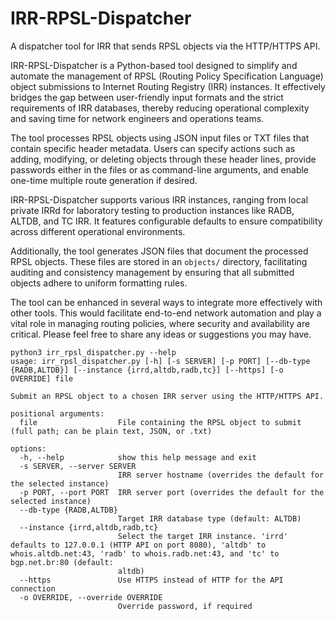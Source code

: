 # IRR-RPSL-Dispatcher
A dispatcher tool for IRR that sends RPSL objects via the HTTP/HTTPS API.

IRR-RPSL-Dispatcher is a Python-based tool designed to simplify and automate the management of RPSL (Routing Policy Specification Language) object submissions to Internet Routing Registry (IRR) instances. It effectively bridges the gap between user-friendly input formats and the strict requirements of IRR databases, thereby reducing operational complexity and saving time for network engineers and operations teams.

The tool processes RPSL objects using JSON input files or TXT files that contain specific header metadata. Users can specify actions such as adding, modifying, or deleting objects through these header lines, provide passwords either in the files or as command-line arguments, and enable one-time multiple route generation if desired.

IRR-RPSL-Dispatcher supports various IRR instances, ranging from local private IRRd for laboratory testing to production instances like RADB, ALTDB, and TC IRR. It features configurable defaults to ensure compatibility across different operational environments.

Additionally, the tool generates JSON files that document the processed RPSL objects. These files are stored in an `objects/` directory, facilitating auditing and consistency management by ensuring that all submitted objects adhere to uniform formatting rules.

The tool can be enhanced in several ways to integrate more effectively with other tools. This would facilitate end-to-end network automation and play a vital role in managing routing policies, where security and availability are critical. Please feel free to share any ideas or suggestions you may have.

```
python3 irr_rpsl_dispatcher.py --help
usage: irr_rpsl_dispatcher.py [-h] [-s SERVER] [-p PORT] [--db-type {RADB,ALTDB}] [--instance {irrd,altdb,radb,tc}] [--https] [-o OVERRIDE] file

Submit an RPSL object to a chosen IRR server using the HTTP/HTTPS API.

positional arguments:
  file                  File containing the RPSL object to submit (full path; can be plain text, JSON, or .txt)

options:
  -h, --help            show this help message and exit
  -s SERVER, --server SERVER
                        IRR server hostname (overrides the default for the selected instance)
  -p PORT, --port PORT  IRR server port (overrides the default for the selected instance)
  --db-type {RADB,ALTDB}
                        Target IRR database type (default: ALTDB)
  --instance {irrd,altdb,radb,tc}
                        Select the target IRR instance. 'irrd' defaults to 127.0.0.1 (HTTP API on port 8080), 'altdb' to whois.altdb.net:43, 'radb' to whois.radb.net:43, and 'tc' to bgp.net.br:80 (default:
                        altdb)
  --https               Use HTTPS instead of HTTP for the API connection
  -o OVERRIDE, --override OVERRIDE
                        Override password, if required
```
